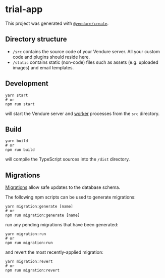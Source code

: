 # trial-app

This project was generated with [`@vendure/create`](https://github.com/vendure-ecommerce/vendure/tree/master/packages/create).

## Directory structure

* `/src` contains the source code of your Vendure server. All your custom code and plugins should reside here.
* `/static` contains static (non-code) files such as assets (e.g. uploaded images) and email templates.

## Development

```
yarn start
# or
npm run start
```

will start the Vendure server and [worker](https://www.vendure.io/docs/developer-guide/vendure-worker/) processes from
the `src` directory.

## Build

```
yarn build
# or
npm run build
```

will compile the TypeScript sources into the `/dist` directory.

## Migrations

[Migrations](https://www.vendure.io/docs/developer-guide/migrations/) allow safe updates to the database schema.

The following npm scripts can be used to generate migrations:

```
yarn migration:generate [name]
# or
npm run migration:generate [name]
```

run any pending migrations that have been generated:

```
yarn migration:run
# or
npm run migration:run
```

and revert the most recently-applied migration:

```
yarn migration:revert
# or
npm run migration:revert
```
